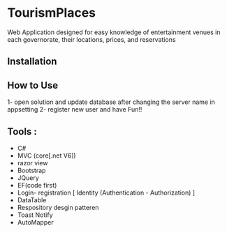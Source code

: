 # TourismPlaces

Web Application designed for easy knowledge of entertainment venues in each governorate, their locations, prices, and reservations

## Installation


## How to Use

1- open solution and update database after changing the server name in appsetting
2- register new user and have Fun!!

## Tools :   

* C#
* MVC (core[.net V6])
* razor view
* Bootstrap
* JQuery
* EF(code first)
* Login- registration [ Identity (Authentication - Authorization) ]
*  DataTable
*  Respository desgin patteren
*  Toast Notify
*  AutoMapper
